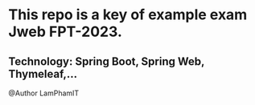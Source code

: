 # This repo is a key of example exam Jweb FPT-2023.
## Technology: Spring Boot, Spring Web, Thymeleaf,...
@Author LamPhamIT
